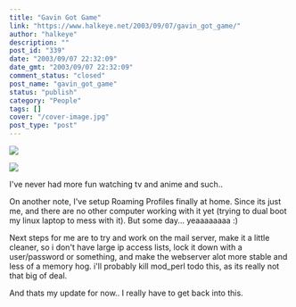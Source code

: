 ```yaml
---
title: "Gavin Got Game"
link: "https://www.halkeye.net/2003/09/07/gavin_got_game/"
author: "halkeye"
description: ""
post_id: "339"
date: "2003/09/07 22:32:09"
date_gmt: "2003/09/07 22:32:09"
comment_status: "closed"
post_name: "gavin_got_game"
status: "publish"
category: "People"
tags: []
cover: "/cover-image.jpg"
post_type: "post"
---
```


![](http://farm3.static.flickr.com/2773/4201688685_95deeee9ac_t.jpg)

![](http://farm3.static.flickr.com/2786/4201688511_0d1e3ddb3e_t.jpg)

I've never had more fun watching tv and anime and such..

On another note, I've setup Roaming Profiles finally at home. Since its just me, and there are no other computer working with it yet (trying to dual boot my linux laptop to mess with it). But some day... yeaaaaaaaa :)

Next steps for me are to try and work on the mail server, make it a little cleaner, so i don't have large ip access lists, lock it down with a user/password or something, and make the webserver alot more stable and less of a memory hog. i'll probably kill mod_perl todo this, as its really not that big of deal.

And thats my update for now.. I really have to get back into this.